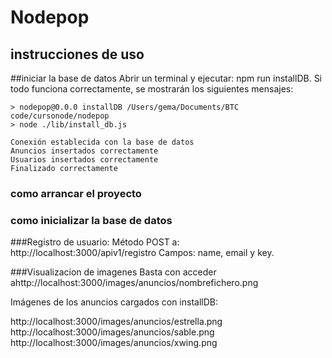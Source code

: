 # Nodepop


## instrucciones de uso

##iniciar la base de datos
Abrir un terminal y ejecutar: npm run installDB. Si todo funciona correctamente, se mostrarán los siguientes mensajes:

```
> nodepop@0.0.0 installDB /Users/gema/Documents/BTC code/cursonode/nodepop
> node ./lib/install_db.js

Conexión establecida con la base de datos
Anuncios insertados correctamente
Usuarios insertados correctamente
Finalizado correctamente

```

### como arrancar el proyecto
### como inicializar la base de datos

###Registro de usuario:
Método POST a: http://localhost:3000/apiv1/registro
Campos: name, email y key.

###Visualizacion de imagenes
Basta con acceder ahttp://localhost:3000/images/anuncios/nombrefichero.png

Imágenes de los anuncios cargados con installDB:

http://localhost:3000/images/anuncios/estrella.png
http://localhost:3000/images/anuncios/sable.png
http://localhost:3000/images/anuncios/xwing.png
